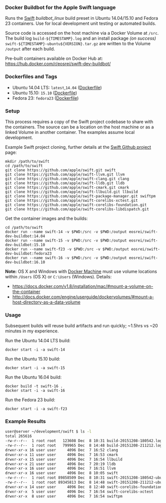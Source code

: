 ### Docker Buildbot for the Apple Swift language

Runs the [Swift](https://swift.org/) *buildbot_linux* build preset in Ubuntu 14.04/15.10 and Fedora 23 containers. Use for local development unit testing or automated builds.

Source code is accessed on the host machine via a Docker Volume at `/src`. The build log `build-${TIMESTAMP}.log` and an install package *(on success)* `swift-${TIMESTAMP}-ubuntu${VERSION}.tar.gz` are written to the Volume `/output` after each build.

Pre-built containers available on Docker Hub at: https://hub.docker.com/r/eosrei/swift-dev-buildbot/

### Dockerfiles and Tags

* Ubuntu 14.04 LTS: `latest`,`14.04` ([Dockerfile](https://github.com/eosrei/docker-swift-dev-buildbot/blob/master/14.04/Dockerfile))
* Ubuntu 15.10: `15.10` ([Dockerfile](https://github.com/eosrei/docker-swift-dev-buildbot/blob/master/15.10/Dockerfile))
* Fedora 23: `fedora23` ([Dockerfile](https://github.com/eosrei/docker-swift-dev-buildbot/blob/master/fedora/23/Dockerfile))

### Setup

This process requires a copy of the Swift project codebase to share with the containers. The source can be a location on the host machine or as a linked Volume in another container. The examples assume local development.

Example Swift project cloning, further details at the [Swift Github project](https://github.com/apple/swift) page:
```
mkdir /path/to/swift
cd /path/to/swift
git clone https://github.com/apple/swift.git swift
git clone https://github.com/apple/swift-llvm.git llvm
git clone https://github.com/apple/swift-clang.git clang
git clone https://github.com/apple/swift-lldb.git lldb
git clone https://github.com/apple/swift-cmark.git cmark
git clone https://github.com/apple/swift-llbuild.git llbuild
git clone https://github.com/apple/swift-package-manager.git swiftpm
git clone https://github.com/apple/swift-corelibs-xctest.git
git clone https://github.com/apple/swift-corelibs-foundation.git
git clone https://github.com/apple/swift-corelibs-libdispatch.git
```

Get the container images and the builds:
```
cd /path/to/swift
docker run --name swift-14 -v $PWD:/src -v $PWD:/output eosrei/swift-dev-buildbot:14.04
docker run --name swift-15 -v $PWD:/src -v $PWD:/output eosrei/swift-dev-buildbot:15.10
docker run --name swift-f23 -v $PWD:/src -v $PWD:/output eosrei/swift-dev-buildbot:fedora23
docker run --name swift-16 -v $PWD:/src -v $PWD:/output eosrei/swift-dev-buildbot:16.10
```

**Note:** OS X and Windows with [Docker Machine](https://docs.docker.com/machine/) must use volume locations within `/Users` (OS X) or `C:\Users` (Windows). Details:
* https://docs.docker.com/v1.8/installation/mac/#mount-a-volume-on-the-container
* http://docs.docker.com/engine/userguide/dockervolumes/#mount-a-host-directory-as-a-data-volume

### Usage

Subsequent builds will reuse build artifacts and run quickly; ~1.5hrs vs
~20 minutes in my experience.

Run the Ubuntu 14.04 LTS build:
```
docker start -i -a swift-14
```

Run the Ubuntu 15.10 build:
```
docker start -i -a swift-15
```

Run the Ubuntu 16.04 build:
```
docker build -t swift-16 .
docker start -i -a swift-16
```

Run the Fedora 23 build:
```
docker start -i -a swift-f23
```

### Example Results

```bash
user@server ~/development/swift $ ls -l
total 265616
-rw-r--r--  1 root root   123608 Dec  8 10:31 build-20151208-180542.log
-rw-r--r--  1 root root   799965 Dec  8 14:48 build-20151208-211212.log
drwxr-xr-x 16 user user     4096 Dec  7 16:52 clang
drwxr-xr-x 11 user user     4096 Dec  7 16:53 cmark
drwxr-xr-x 15 user user     4096 Dec  7 16:54 llbuild
drwxr-xr-x 21 user user     4096 Dec  7 20:19 lldb
drwxr-xr-x 16 user user     4096 Dec  7 16:51 llvm
drwxr-xr-x 16 user user     4096 Dec  8 10:05 swift
-rw-r--r--  1 root root 89858509 Dec  8 10:31 swift-20151208-180542-ubuntu14.04.tar.gz
-rw-r--r--  1 root root 89345813 Dec  8 14:48 swift-20151208-211212-ubuntu15.10.tar.gz
drwxr-xr-x 14 user user     4096 Dec  8 12:40 swift-corelibs-foundation
drwxr-xr-x  5 user user     4096 Dec  7 16:54 swift-corelibs-xctest
drwxr-xr-x  8 user user     4096 Dec  7 16:54 swiftpm
```
